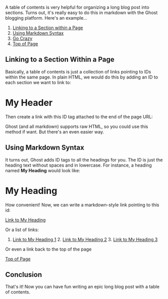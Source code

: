 A table of contents is very helpful for organizing a long blog post into sections. Turns out, it's really easy to do this in markdown with the Ghost blogging platform. Here's an example...

1. [Linking to a Section within a Page](#linkingtoasectionwithinapage)
2. [Using Markdown Syntax](#usingmarkdownsyntax)
3. [Go Crazy](#gocrazy)
4. [Top of Page]()

## Linking to a Section Within a Page

Basically, a table of contents is just a collection of links pointing to IDs within the same page. In plain HTML, we would do this by adding an ID to each section we want to link to:

  <h1 id="myheader">My Header</h1>

Then create a link with this ID tag attached to the end of the page URL:

  <a href="http://example.com/mypage#myheader"></a>

Ghost (and all markdown) supports raw HTML, so you could use this method if want. But there's an even easier way.

## Using Markdown Syntax

It turns out, Ghost adds ID tags to all the headings for you. The ID is just the heading text without spaces and in lowercase. For instance, a heading named **My Heading** would look like:

  <h1 id="myheading">My Heading</h1>

How convenient! Now, we can write a markdown-style link pointing to this id:

  [Link to My Heading](#myheading)

Or a list of links:

  1. [Link to My Heading 1](#myheading1)
    2. [Link to My Heading 2](#myheading2)
    3. [Link to My Heading 3](#myheading3)

Or even a link back to the top of the page

  [Top of Page](#)

## Conclusion

That's it! Now you can have fun writing an epic long blog post with a table of contents.

